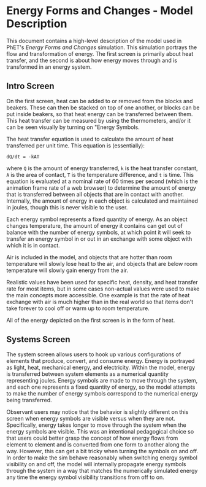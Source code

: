 # Energy Forms and Changes - Model Description

This document contains a high-level description of the model used in PhET's _Energy Forms and Changes_ simulation. This
simulation portrays the flow and transformation of energy. The first screen is primarily about heat transfer, and the
second is about how energy moves through and is transformed in an energy system.

## Intro Screen

On the first screen, heat can be added to or removed from the blocks and beakers. These can then be stacked on top of
one another, or blocks can be put inside beakers, so that heat energy can be transferred between them. This heat
transfer can be measured by using the thermometers, and/or it can be seen visually by turning on "Energy Symbols.

The heat transfer equation is used to calculate the amount of heat transferred per unit time. This equation is
(essentially):

```
dQ/dt = -kAT
```

where `Q` is the amount of energy transferred, `k` is the heat transfer constant, `A` is the area of contact, `T` is the
temperature difference, and `t` is time. This equation is evaluated at a nominal rate of 60 times per second (which is
the animation frame rate of a web browser) to determine the amount of energy that is transferred between all objects
that are in contact with another. Internally, the amount of energy in each object is calculated and maintained in
joules, though this is never visible to the user.

Each energy symbol represents a fixed quantity of energy. As an object changes temperature, the amount of energy it
contains can get out of balance with the number of energy symbols, at which point it will seek to transfer an energy
symbol in or out in an exchange with some object with which it is in contact.

Air is included in the model, and objects that are hotter than room temperature will slowly lose heat to the air, and
objects that are below room temperature will slowly gain energy from the air.

Realistic values have been used for specific heat, density, and heat transfer rate for most items, but in some cases
non-actual values were used to make the main concepts more accessible. One example is that the rate of heat exchange
with air is much higher than in the real world so that items don't take forever to cool off or warm up to room
temperature.

All of the energy depicted on the first screen is in the form of heat.

## Systems Screen

The system screen allows users to hook up various configurations of elements that produce, convert, and consume energy.
Energy is portrayed as light, heat, mechanical energy, and electricity. Within the model, energy is transferred between
system elements as a numerical quantity representing joules. Energy symbols are made to move through the system, and
each one represents a fixed quantity of energy, so the model attempts to make the number of energy symbols correspond to
the numerical energy being transferred.

Observant users may notice that the behavior is slightly different on this screen when energy symbols are visible versus
when they are not. Specifically, energy takes longer to move through the system when the energy symbols are visible.
This was an intentional pedagogical choice so that users could better grasp the concept of how energy flows from element
to element and is converted from one form to another along the way. However, this can get a bit tricky when turning the
symbols on and off. In order to make the sim behave reasonably when switching energy symbol visibility on and off, the
model will internally propagate energy symbols through the system in a way that matches the numerically simulated energy
any time the energy symbol visibility transitions from off to on.    
